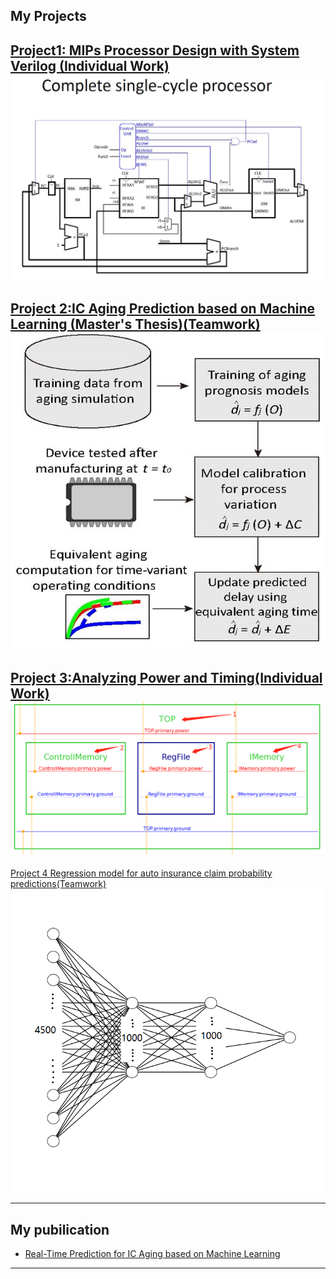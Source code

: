 ## My Projects

[Project1: MIPs Processor Design with System Verilog (Individual Work)](/sample_page1)
<img src="images/p1t1.jpg?raw=true"/>
---
[Project 2:IC Aging Prediction based on Machine Learning (Master's Thesis)(Teamwork) ](/pdf/thesis.pdf)
<img src="images/p2t1.jpg?raw=true"/>
---
[Project 3:Analyzing Power and Timing(Individual Work) ](/sample_page3)
<img src="images/p3t1.bmp?raw=true"/>
---
[Project 4 Regression model for auto insurance claim probability predictions(Teamwork)](/sample_page4)
<img src="images/p4t1.bmp?raw=true"/>

---

## My pubilication

- [Real-Time Prediction for IC Aging based on Machine Learning](https://ieeexplore.ieee.org/abstract/document/8666076)
---
